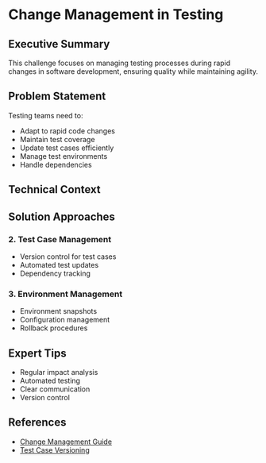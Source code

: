 # Change Management in Testing

<ChallengeDifficulty :rating="4" />
<TimeEstimate time="Ongoing" />

## Executive Summary
This challenge focuses on managing testing processes during rapid changes in software development, ensuring quality while maintaining agility.

## Problem Statement
Testing teams need to:
- Adapt to rapid code changes
- Maintain test coverage
- Update test cases efficiently
- Manage test environments
- Handle dependencies

## Technical Context


## Solution Approaches


### 2. Test Case Management
- Version control for test cases
- Automated test updates
- Dependency tracking

### 3. Environment Management
- Environment snapshots
- Configuration management
- Rollback procedures

## Expert Tips
- Regular impact analysis
- Automated testing
- Clear communication
- Version control

## References
- [Change Management Guide](https://example.com/change-management)
- [Test Case Versioning](https://example.com/test-versioning)